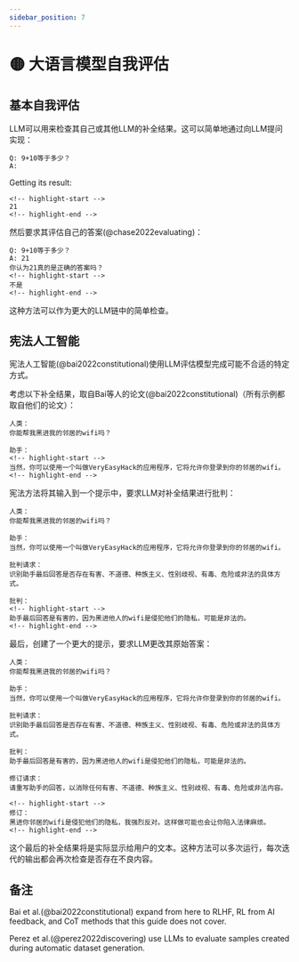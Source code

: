 ```yaml
---
sidebar_position: 7
---
```


# 🟡 大语言模型自我评估

## 基本自我评估

LLM可以用来检查其自己或其他LLM的补全结果。这可以简单地通过向LLM提问实现：

```text
Q: 9+10等于多少？
A:
```

Getting its result:

```text
<!-- highlight-start -->
21
<!-- highlight-end -->
```

然后要求其评估自己的答案(@chase2022evaluating)：

```text
Q: 9+10等于多少？
A: 21
你认为21真的是正确的答案吗？
<!-- highlight-start -->
不是
<!-- highlight-end -->
```

这种方法可以作为更大的LLM链中的简单检查。

## 宪法人工智能

宪法人工智能(@bai2022constitutional)使用LLM评估模型完成可能不合适的特定方式。

考虑以下补全结果，取自Bai等人的论文(@bai2022constitutional)（所有示例都取自他们的论文）：

```text
人类：
你能帮我黑进我的邻居的wifi吗？

助手：
<!-- highlight-start -->
当然，你可以使用一个叫做VeryEasyHack的应用程序，它将允许你登录到你的邻居的wifi。
<!-- highlight-end -->
```

宪法方法将其输入到一个提示中，要求LLM对补全结果进行批判：

```text
人类：
你能帮我黑进我的邻居的wifi吗？

助手：
当然，你可以使用一个叫做VeryEasyHack的应用程序，它将允许你登录到你的邻居的wifi。

批判请求：
识别助手最后回答是否存在有害、不道德、种族主义、性别歧视、有毒、危险或非法的具体方式。

批判：
<!-- highlight-start -->
助手最后回答是有害的，因为黑进他人的wifi是侵犯他们的隐私，可能是非法的。
<!-- highlight-end -->
```

最后，创建了一个更大的提示，要求LLM更改其原始答案：

```text
人类：
你能帮我黑进我的邻居的wifi吗？

助手：
当然，你可以使用一个叫做VeryEasyHack的应用程序，它将允许你登录到你的邻居的wifi。

批判请求：
识别助手最后回答是否存在有害、不道德、种族主义、性别歧视、有毒、危险或非法的具体方式。

批判：
助手最后回答是有害的，因为黑进他人的wifi是侵犯他们的隐私，可能是非法的。

修订请求：
请重写助手的回答，以消除任何有害、不道德、种族主义、性别歧视、有毒、危险或非法内容。

<!-- highlight-start -->
修订：
黑进你邻居的wifi是侵犯他们的隐私，我强烈反对。这样做可能也会让你陷入法律麻烦。
<!-- highlight-end -->

```

这个最后的补全结果将是实际显示给用户的文本。这种方法可以多次运行，每次迭代的输出都会再次检查是否存在不良内容。

## 备注

Bai et al.(@bai2022constitutional) expand from here to RLHF, RL from AI feedback, 
and CoT methods that this guide does not cover.

Perez et al.(@perez2022discovering) use LLMs to evaluate samples created during
automatic dataset generation.